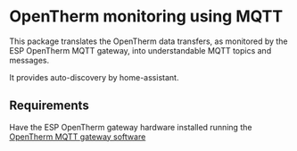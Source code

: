# OpenTherm monitoring using MQTT

This package translates the OpenTherm data transfers, as monitored by
the ESP OpenTherm MQTT gateway, into understandable MQTT topics and
messages. 

It provides auto-discovery by home-assistant.

## Requirements

Have the ESP OpenTherm gateway hardware installed running the 
[OpenTherm MQTT gateway software](https://github.com/joshuisken/ot_mqtt) 

